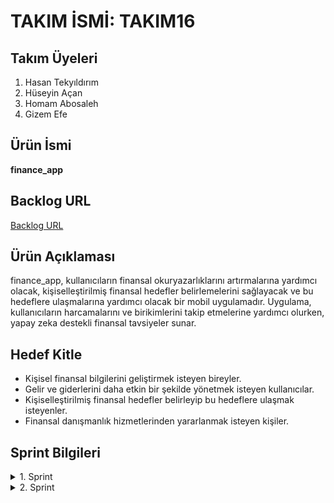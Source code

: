 # TAKIM İSMİ: TAKIM16

## Takım Üyeleri
1. Hasan Tekyıldırım
2. Hüseyin Açan
3. Homam Abosaleh
4. Gizem Efe

## Ürün İsmi
**finance_app**

## Backlog URL
[Backlog URL](https://trello.com/b/yyNR0ALo/1spri%CC%87nt)

## Ürün Açıklaması
finance_app, kullanıcıların finansal okuryazarlıklarını artırmalarına yardımcı olacak, kişiselleştirilmiş finansal hedefler belirlemelerini sağlayacak ve bu hedeflere ulaşmalarına yardımcı olacak bir mobil uygulamadır. Uygulama, kullanıcıların harcamalarını ve birikimlerini takip etmelerine yardımcı olurken, yapay zeka destekli finansal tavsiyeler sunar.

## Hedef Kitle
- Kişisel finansal bilgilerini geliştirmek isteyen bireyler.
- Gelir ve giderlerini daha etkin bir şekilde yönetmek isteyen kullanıcılar.
- Kişiselleştirilmiş finansal hedefler belirleyip bu hedeflere ulaşmak isteyenler.
- Finansal danışmanlık hizmetlerinden yararlanmak isteyen kişiler.

## Sprint Bilgileri

<details>
  <summary>1. Sprint</summary>
  
  ### Sprint İçinde Tamamlanması Tahmin Edilen Puan
  100 Puan

  ### Puan Tamamlama Mantığı
  Proje boyunca tamamlanacak 3 sprint toplam puanı 500. 3 sprinte böldüğümüzde bu sprintin en azından 100 ile başlaması gerektiğine karar verildi.

  ### Daily Scrum
  Daily scrum toplantıları hem WhatsApp hem de Discord üzerinden yapıldı.
  Örnek
  ![4](https://github.com/HomamAbosaleh/TAKIM16/assets/130930838/3967d7c1-db8c-45e8-b177-ad60de702029)

  ### Sprint Ekran Görüntüsü
  ![sprintfoto](https://github.com/HomamAbosaleh/TAKIM16/assets/130930838/3d9b64fd-90b6-43f8-a762-547f02122beb)

  ### Ürün Görüntüsü
  ![1urun](https://github.com/HomamAbosaleh/TAKIM16/assets/130930838/ae074c09-3494-4ff6-b7b4-31ac4e9cd0c2)
  ![2urun](https://github.com/HomamAbosaleh/TAKIM16/assets/130930838/77984444-513b-4537-854f-799518980601)
  ![3urun](https://github.com/HomamAbosaleh/TAKIM16/assets/130930838/5366c529-a86d-498b-8176-aa998a4730da)
  ![4urun](https://github.com/HomamAbosaleh/TAKIM16/assets/130930838/38675b66-37ba-4730-a089-10855aa878f5)
  ![5urun](https://github.com/HomamAbosaleh/TAKIM16/assets/130930838/358d71c2-4376-45fb-bff6-aa7c6a70e05c)
  ![6urun](https://github.com/HomamAbosaleh/TAKIM16/assets/130930838/db745010-f2f7-4cd1-ba73-28097f62d35f)

  ### Sprint Review
  Sprint boyunca gerçekleştirdiğimiz adımlar şunlardır:

  1. **Proje Fikri Belirlendi**: Proje fikrimizi belirledik ve bu sayede ekibin odaklanacağı ana konu netleşti. (15 puan)
  2. **Ürün İsmi, Ürün Özellikleri ve Hedef Kitlesi Belirlendi**: Ürünümüzün ismini, özelliklerini ve hedef kitlesini belirledik. Bu önemli adımla, ürünümüzün ne olduğu ve kime hitap ettiğini netleştirmiş olduk. (30 puan)
  3. **UI-UX Tasarımı Belirlendi**: Kullanıcı arayüzü ve deneyimi tasarımını tamamladık. (15 puan)
  4. **Tanıtım Ekranları Oluşturuldu**: Ürünümüzün tanıtım ekranlarını oluşturduk. Bu ekranlar, kullanıcıların ürünle ilk karşılaştıkları yerler olacak. (20 puan)
  5. **Kayıt Ol Ekranı Oluşturuldu**: Kullanıcıların sisteme kaydolabileceği kayıt ol ekranını tasarladık ve oluşturduk. (20 puan)

  ### Sprint Retrospective
  #### Neler İyi Gitti
  - **Ekip İletişimi**: Ekip üyeleri arasında güçlü bir iletişim kuruldu. Herkes fikirlerini açıkça paylaşabildi ve birlikte çalışmak verimliydi.
  - **Hedeflere Ulaşma**: Belirlediğimiz sprint hedeflerine başarıyla ulaştık. Planladığımız tüm görevleri zamanında tamamladık.
### Sprint Notları
  #### Geliştirilebilecek Alanlar
  - **Zaman Yönetimi**: Zaman yönetimi konusunda daha dikkatli olmalıyız.

  #### Gelecek Sprint İçin Öneriler
  - **Daha Detaylı Planlama**: Görevlerin süresini daha doğru tahmin etmek için daha detaylı bir planlama yapmalıyız.
</details>

<details>
  <summary>2. Sprint</summary>

  ### Sprint İçinde Tamamlanması Tahmin Edilen Puan
  150 Puan

  ### Puan Tamamlama Mantığı
  Proje boyunca tamamlanacak 3 sprint toplam puanı 500. 3 sprinte böldüğümüzde bu sprintin 150 puan olması gerektiğine karar verildi. (Aksaklıklara rağmen halledildi.)

   ### Daily Scrum
  Daily scrum toplantıları hem WhatsApp hem de Discord üzerinden yapıldı.
  Örnek
  ![3](https://github.com/user-attachments/assets/bf15e3a3-666f-4e5a-8925-15bad6ec95cb)


  ### Sprint Ekran Görüntüsü
![sprintgoruntusu](https://github.com/user-attachments/assets/e0d1472f-1a69-435a-b79c-a9be8d21ae55)

  ### Ürün Görüntüsü
 ![Screenshot_1721499123](https://github.com/user-attachments/assets/95b737f6-4506-4c76-aff3-9a9d94b9b73e)
![Screenshot_1721499128](https://github.com/user-attachments/assets/3ab4e66f-3f39-4b83-88e7-bcc3a590ff33)


  ### Sprint Review
  - Kayıt Ol, Giriş, Misafir Olarak Devam Et, Şifremi Unuttum kısımları düzeltildi (Ekstra yeniden bakılacak).
  - Anasayfanın tasarımı ve kodlanması yapıldı.
  - Finansal sözlüğün tasarım ve kodlanması yapıldı (Ekstra geliştirilecek).

  ### Sprint Retrospective
  #### Neler İyi Gitti
  - Aksaklıklara rağmen 2. sprint görevlerini bitirmeyi başardık.
### Sprint Notları
  ####  Gelecek Sprint İçin Öneriler
  - Projeyi istediğimiz şekilde bitirmemiz için 3. sprintte ekstra önem vermemiz ve ekipçe daha iyi planlama yapmamız gerekiyor.
</details>
